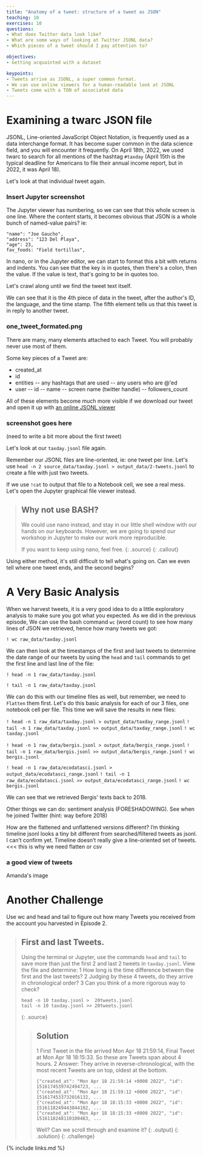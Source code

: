```yaml
---
title: "Anatomy of a tweet: structure of a tweet as JSON"
teaching: 10
exercises: 10
questions:
- What does Twitter data look like?
- What are some ways of looking at Twitter JSONL data?
- Which pieces of a tweet should I pay attention to?

objectives:
- Getting acquainted with a dataset

keypoints:
- Tweets arrive as JSONL, a super common format.
- We can use online viewers for a human-readable look at JSONL
- Tweets come with a TON of associated data
---
```


# Examining a twarc JSON file

JSONL, Line-oriented JavaScript Object Notation, is frequently used as a 
data interchange format. It has become super common in the data science 
field, and you will encounter it frequently. On April 18th, 2022, we 
used twarc to search for all mentions of the hashtag `#taxday` (April 15th is
the typical deadline for Americans to file their annual income report,
but in 2022, it was April 18).

Let's look at that individual tweet again.

### Insert Jupyter screenshot

The Jupyter viewer has numbering, so we can see that this whole screen 
is one line. Where the content starts, it becomes obvious that JSON is a 
whole bunch of named-value pairs? ie:

~~~
"name": "Joe Gaucho",
"address": "123 Del Playa",
"age": 23,
fav_foods: "Field tortillas",
~~~

In nano, or in the Jupyter editor, we can start to format this a bit with 
returns and indents. You can see that the key is in quotes, then there's a 
colon, then the value. If the value is text, that's going to be in quotes too.

Let's crawl along until we find the tweet text itself.

We can see that it is the 4th piece of data in the tweet,
after the author's ID, the language, and the time stamp. The fifth
element tells us that this tweet is in reply to another tweet.

### one_tweet_formated.png

There are many, many elements attached to each Tweet. You will probably never use
most of them. 

Some key pieces of a Tweet are:
- created_at
- id
- entities
  -- any hashtags that are used
  -- any users who are @'ed
- user
  -- id
  -- name
  -- screen name (twitter handle)
  -- followers_count
  
All of these elements become much more visible if we download our tweet 
and open it up with [an online JSONL viewer](https://codebeautify.org/jsonviewer)

### screenshot goes here

(need to write a bit more about the first tweet)

Let's look at our `taxday.jsonl` file again. 

Remember our JSONL files are line-oriented, ie: one tweet per line. Let's use 
`head -n 2 source_data/taxday.jsonl > output_data/2-tweets.jsonl` to create a 
file with just two tweets.

If we use `!cat` to output that file to a Notebook cell, we see a real 
mess. Let's open the Jupyter graphical file viewer instead.

> ## Why not use BASH?
>
> We could use nano instead, and stay in our little shell window 
> with our hands on our keyboards.  However, we are going to spend
> our workshop in Jupyter to make our work more reproducible.
> 
> If you want to keep using nano, feel free.
> {: .source}
{: .callout}

Using either method, it's still difficult to tell what's going on. Can 
we even tell where one tweet ends, and the second begins?

# A Very Basic Analysis

When we harvest tweets, it is a very good idea to do a little exploratory 
analysis to make sure you got what you expected. As we did in the previous 
episode, We can use 
the bash command `wc` (word count) to see how many lines of JSON we retrieved, 
hence how many tweets we got:

`! wc raw_data/taxday.jsonl`

We can then look at the timestamps of the first and last tweets to determine
the date range of our tweets by using the `head` and `tail` commands to
get the first line and last line of the file:

`! head -n 1 raw_data/taxday.jsonl`

`! tail -n 1 raw_data/taxday.jsonl`

We can do this with our timeline files as well, but remember, we need to `Flatten` 
them first. Let's do this basic analysis for each of our 3 files, one notebook
cell per file. This time we will save the results in new files:

`! head -n 1 raw_data/taxday.jsonl > output_data/taxday_range.jsonl`
`! tail -n 1 raw_data/taxday.jsonl >> output_data/taxday_range.jsonl`
`! wc taxday.jsonl`

`! head -n 1 raw_data/bergis.jsonl > output_data/bergis_range.jsonl`
`! tail -n 1 raw_data/bergis.jsonl >> output_data/bergis_range.jsonl`
`! wc bergis.jsonl`

`! head -n 1 raw_data/ecodatasci.jsonl > output_data/ecodatasci_range.jsonl`
`! tail -n 1 raw_data/ecodatasci.jsonl >> output_data/ecodatasci_range.jsonl`
`! wc bergis.jsonl`


We can see that we retrieved Bergis' texts back to 2018.


Other things we can do: sentiment analysis (FORESHADOWING). See when he joined 
Twitter (hint: way before 2018)

How are the flattened and unflattened versions different? I’m thinking 
timeline jsonl looks a tiny bit different from searched/filtered tweets 
as jsonl. I can’t confirm yet. Timeline doesn’t really give a 
line-oriented set of tweets. <<< this is why we need flatten or csv

### a good view of tweets
Amanda's image 




# Another Challenge
Use wc and head and tail to figure out how many Tweets you received from 
the account you harvested in Episode 2.


> ## First and last Tweets.
>
> Using the terminal or Jupyter, use the commands `head` and `tail` to 
> save more than just the first 2 and last 2 tweets in `taxday.jsonl`.
> View the file and determine: 
> 1 How long is the time difference between the first and the last tweets?
> 2 Judging by these 4 tweets, do they arrive in chronological order?
> 3 Can you think of a more rigorous way to check?
>
> ~~~
> head -n 10 taxday.jsonl >  20tweets.jsonl
> tail -n 10 taxday.jsonl >> 20tweets.jsonl
> ~~~
> {: .source}
>
> > ## Solution
> >
> > 1 First Tweet in the file arrived Mon Apr 18 21:59:14, Final Tweet at Mon Apr 18 18:15:33. So these 
> > are Tweets span about 4 hours.
> > 2 Answer: They arrive in reverse-chronological, with the most recent Tweets are on top, oldest at the bottom.
> > ~~~
> > {"created_at": "Mon Apr 18 21:59:14 +0000 2022", "id": 1516174539742494723, ...
> > {"created_at": "Mon Apr 18 21:59:12 +0000 2022", "id": 1516174533732016132, ...
> > {"created_at": "Mon Apr 18 18:15:33 +0000 2022", "id": 1516118249443844102, ...
> > {"created_at": "Mon Apr 18 18:15:33 +0000 2022", "id": 1516118248110100483, ...
> > ~~~
> > Well?
> > Can we scroll through and examine it?
> > {: .output}
> {: .solution}
{: .challenge}



{% include links.md %}
